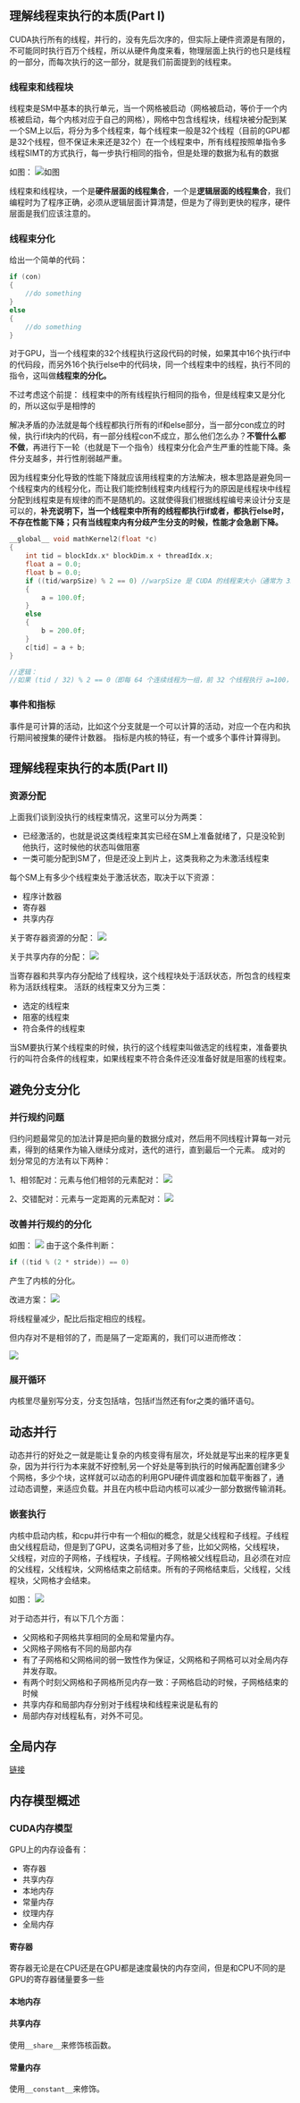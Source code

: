 ## 理解线程束执行的本质(Part I)

CUDA执行所有的线程，并行的，没有先后次序的，但实际上硬件资源是有限的，不可能同时执行百万个线程，所以从硬件角度来看，物理层面上执行的也只是线程的一部分，而每次执行的这一部分，就是我们前面提到的线程束。

### 线程束和线程块

线程束是SM中基本的执行单元，当一个网格被启动（网格被启动，等价于一个内核被启动，每个内核对应于自己的网格），网格中包含线程块，线程块被分配到某一个SM上以后，将分为多个线程束，每个线程束一般是32个线程（目前的GPU都是32个线程，但不保证未来还是32个）在一个线程束中，所有线程按照单指令多线程SIMT的方式执行，每一步执行相同的指令，但是处理的数据为私有的数据

如图：
![如图](https://face2ai.com/CUDA-F-3-2-%E7%90%86%E8%A7%A3%E7%BA%BF%E7%A8%8B%E6%9D%9F%E6%89%A7%E8%A1%8C%E7%9A%84%E6%9C%AC%E8%B4%A8-P1/3_10.png )

线程束和线程块，一个是**硬件层面的线程集合**，一个是**逻辑层面的线程集合**，我们编程时为了程序正确，必须从逻辑层面计算清楚，但是为了得到更快的程序，硬件层面是我们应该注意的。

### 线程束分化

给出一个简单的代码：

```cpp
if (con)
{
    //do something
}
else
{
    //do something
}
```

对于GPU，当一个线程束的32个线程执行这段代码的时候，如果其中16个执行if中的代码段，而另外16个执行else中的代码块，同一个线程束中的线程，执行不同的指令，这叫做**线程束的分化。**

不过考虑这个前提：
线程束中的所有线程执行相同的指令，但是线程束又是分化的，所以这似乎是相悖的

解决矛盾的办法就是每个线程都执行所有的if和else部分，当一部分con成立的时候，执行if块内的代码，有一部分线程con不成立，那么他们怎么办？**不管什么都不做**，再进行下一轮（也就是下一个指令）线程束分化会产生严重的性能下降。条件分支越多，并行性削弱越严重。

因为线程束分化导致的性能下降就应该用线程束的方法解决，根本思路是避免同一个线程束内的线程分化，而让我们能控制线程束内线程行为的原因是线程块中线程分配到线程束是有规律的而不是随机的。这就使得我们根据线程编号来设计分支是可以的，**补充说明下，当一个线程束中所有的线程都执行if或者，都执行else时，不存在性能下降；只有当线程束内有分歧产生分支的时候，性能才会急剧下降。**

```cpp
__global__ void mathKernel2(float *c)
{
	int tid = blockIdx.x* blockDim.x + threadIdx.x;
	float a = 0.0;
	float b = 0.0;
	if ((tid/warpSize) % 2 == 0) //warpSize 是 CUDA 的线程束大小（通常为 32）
	{
		a = 100.0f;
	}
	else
	{
		b = 200.0f;
	}
	c[tid] = a + b;
}

//​​逻辑​​：
//如果 (tid / 32) % 2 == 0（即每 ​​64 个连续线程​​为一组，前 32 个线程执行 a=100，后 32 个执行 b=200）。
```

### 事件和指标
事件是可计算的活动，比如这个分支就是一个可以计算的活动，对应一个在内和执行期间被搜集的硬件计数器。
指标是内核的特征，有一个或多个事件计算得到。

## 理解线程束执行的本质(Part II)

### 资源分配

上面我们谈到没执行的线程束情况，这里可以分为两类：
- 已经激活的，也就是说这类线程束其实已经在SM上准备就绪了，只是没轮到他执行，这时候他的状态叫做阻塞
- 一类可能分配到SM了，但是还没上到片上，这类我称之为未激活线程束

每个SM上有多少个线程束处于激活状态，取决于以下资源：

- 程序计数器
- 寄存器
- 共享内存

关于寄存器资源的分配：
![](https://face2ai.com/CUDA-F-3-2-%E7%90%86%E8%A7%A3%E7%BA%BF%E7%A8%8B%E6%9D%9F%E6%89%A7%E8%A1%8C%E7%9A%84%E6%9C%AC%E8%B4%A8-P2/3_13.png)

关于共享内存的分配：
![](https://face2ai.com/CUDA-F-3-2-%E7%90%86%E8%A7%A3%E7%BA%BF%E7%A8%8B%E6%9D%9F%E6%89%A7%E8%A1%8C%E7%9A%84%E6%9C%AC%E8%B4%A8-P2/3_14.png)

当寄存器和共享内存分配给了线程块，这个线程块处于活跃状态，所包含的线程束称为活跃线程束。
活跃的线程束又分为三类：

- 选定的线程束
- 阻塞的线程束
- 符合条件的线程束

当SM要执行某个线程束的时候，执行的这个线程束叫做选定的线程束，准备要执行的叫符合条件的线程束，如果线程束不符合条件还没准备好就是阻塞的线程束。

## 避免分支分化

### 并行规约问题

归约问题最常见的加法计算是把向量的数据分成对，然后用不同线程计算每一对元素，得到的结果作为输入继续分成对，迭代的进行，直到最后一个元素。
成对的划分常见的方法有以下两种：

1、相邻配对：元素与他们相邻的元素配对：
![](https://face2ai.com/CUDA-F-3-4-%E9%81%BF%E5%85%8D%E5%88%86%E6%94%AF%E5%88%86%E5%8C%96/xianglin.png)

2、交错配对：元素与一定距离的元素配对：
![](https://face2ai.com/CUDA-F-3-4-%E9%81%BF%E5%85%8D%E5%88%86%E6%94%AF%E5%88%86%E5%8C%96/jiaocuo.png)

### 改善并行规约的分化

如图：
![](https://face2ai.com/CUDA-F-3-4-%E9%81%BF%E5%85%8D%E5%88%86%E6%94%AF%E5%88%86%E5%8C%96/3_21.png)
由于这个条件判断：
```cpp
if ((tid % (2 * stride)) == 0)
```

产生了内核的分化。

改进方案：
![](https://face2ai.com/CUDA-F-3-4-%E9%81%BF%E5%85%8D%E5%88%86%E6%94%AF%E5%88%86%E5%8C%96/3_23.png)

将线程量减少，配比后指定相应的线程。

但内存对不是相邻的了，而是隔了一定距离的，我们可以进而修改：

![](https://face2ai.com/CUDA-F-3-4-%E9%81%BF%E5%85%8D%E5%88%86%E6%94%AF%E5%88%86%E5%8C%96/3_24.png)

### 展开循环

内核里尽量别写分支，分支包括啥，包括if当然还有for之类的循环语句。

## 动态并行
动态并行的好处之一就是能让复杂的内核变得有层次，坏处就是写出来的程序更复杂，因为并行行为本来就不好控制,另一个好处是等到执行的时候再配置创建多少个网格，多少个块，这样就可以动态的利用GPU硬件调度器和加载平衡器了，通过动态调整，来适应负载。并且在内核中启动内核可以减少一部分数据传输消耗。

### 嵌套执行

内核中启动内核，和cpu并行中有一个相似的概念，就是父线程和子线程。子线程由父线程启动，但是到了GPU，这类名词相对多了些，比如父网格，父线程块，父线程，对应的子网格，子线程块，子线程。子网格被父线程启动，且必须在对应的父线程，父线程块，父网格结束之前结束。所有的子网格结束后，父线程，父线程块，父网格才会结束。

如图：
![](https://face2ai.com/CUDA-F-3-6-%E5%8A%A8%E6%80%81%E5%B9%B6%E8%A1%8C/3_26.png)

对于动态并行，有以下几个方面：

- 父网格和子网格共享相同的全局和常量内存。
- 父网格子网格有不同的局部内存
- 有了子网格和父网格间的弱一致性作为保证，父网格和子网格可以对全局内存并发存取。
- 有两个时刻父网格和子网格所见内存一致：子网格启动的时候，子网格结束的时候
- 共享内存和局部内存分别对于线程块和线程来说是私有的
- 局部内存对线程私有，对外不可见。

## 全局内存

[链接](expand_concept/全局内存.md)

## 内存模型概述

### CUDA内存模型

GPU上的内存设备有：

- 寄存器
- 共享内存
- 本地内存
- 常量内存
- 纹理内存
- 全局内存

#### 寄存器

寄存器无论是在CPU还是在GPU都是速度最快的内存空间，但是和CPU不同的是GPU的寄存器储量要多一些

#### 本地内存

#### 共享内存

使用`__share__`来修饰核函数。

#### 常量内存

使用`__constant__`来修饰。


